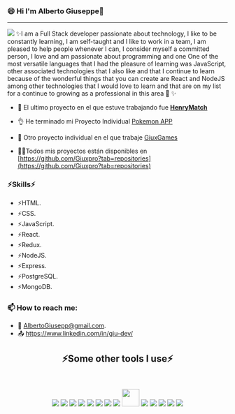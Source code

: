 ### 😄 Hi I'm Alberto Giuseppe👋
<hr/>
<img src="https://readme-typing-svg.herokuapp.com?color=E6B5776697&lines=I'+am+a+fullstack+developer">
✨
​​I am a Full Stack developer passionate about technology, I like to be constantly learning, I am self-taught and I like to work in a team, I am pleased to help people whenever I can, I consider myself a committed person, I love and am passionate about programming and one One of the most versatile languages that I had the pleasure of learning was JavaScript, other associated technologies that I also like and that I continue to learn because of the wonderful things that you can create are React and NodeJS among other technologies that I would love to learn and that are on my list for a continue to growing as a professional in this area ​​🌱
✨

- 🔭 El ultimo proyecto en el que estuve trabajando fue [**HenryMatch**](https://henry-front.vercel.app/)

- 👌 He terminado mi Proyecto Individual [Pokemon APP](https://pi-pokemons-plum.vercel.app/)

- 🌱 Otro proyecto individual en el que trabaje [GiuxGames](https://pi-video-games-rho.vercel.app/)

- 👨‍💻Todos mis proyectos están disponibles en [https://github.com/Giuxpro?tab=repositories](https://github.com/Giuxpro?tab=repositories)

### ⚡Skills⚡
- ⚡HTML.
- ⚡CSS.
- ⚡JavaScript.
- ⚡React.
- ⚡Redux.
- ⚡NodeJS.
- ⚡Express.
- ⚡PostgreSQL.
- ⚡MongoDB.

### 📫 How to reach me:
- 📩 AlbertoGiusepp@gmail.com. 
- 📤 https://www.linkedin.com/in/giu-dev/

<h2 align="center">⚡Some other tools I use⚡</h2>
<br>
<p align=center>
<a href="https://www.w3schools.com/html/" target="_blank"><img src="https://img.icons8.com/color/48/000000/html-5.png"/></a>
<a href="https://www.w3schools.com/css/" target="_blank"><img src="https://img.icons8.com/color/48/000000/css3.png"/></a>
<a href="https://www.javascript.com/" target="_blank"><img src="https://img.icons8.com/color/48/000000/javascript.png"/></a>
<a href="https://www.typescriptlang.org/" target="_blank"><img src="https://img.icons8.com/color/48/000000/typescript.png"/></a>
<a href="https://reactjs.org/" target="_blank"><img src="https://img.icons8.com/color/48/000000/react-native.png"/></a>
<a href="https://redux.js.org/" target="_blank"><img src="https://img.icons8.com/color/48/000000/redux.png"/></a>
<a href="https://nodejs.org/" target="_blank"><img src="https://img.icons8.com/color/48/000000/nodejs.png"/></a>
<a href="https://expressjs.com/" target="_blank"><img src="https://img.icons8.com/color/48/000000/express.png"/></a>
<a href="https://sequelize.org/" target="_blank"><img width="40px" src="https://s2.qwant.com/thumbr/0x380/f/1/def6e5a6cedacd5856251aeaef7e52119bf19a4f70ada987080f4a3db8e074/sequelize-logo-png-transparent.png?u=https%3A%2F%2Fcdn.freebiesupply.com%2Flogos%2Flarge%2F2x%2Fsequelize-logo-png-transparent.png&q=0&b=1&p=0&a=0"/></a>
<a href="https://www.postgresql.org/" target="_blank"><img src="https://img.icons8.com/color/48/000000/postgresql.png"/></a>
<a href="https://www.mongodb.com/" target="_blank"><img src="https://img.icons8.com/color/48/000000/mongodb.png"/></a>
<a href="https://mui.com/" target="_blank"><img src="https://img.icons8.com/color/48/000000/material-ui.png"/></a>
<a href="https://getbootstrap.com/" target="_blank"><img src="https://img.icons8.com/color/48/000000/bootstrap.png"/></a>
<a href="https://github.com/" target="_blank"><img src="https://img.icons8.com/color/48/000000/github.png"/></a>
  <br>
</p>
